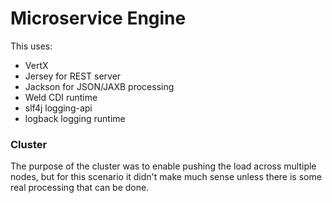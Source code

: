 Microservice Engine
===================

This uses:
* VertX
* Jersey for REST server
* Jackson for JSON/JAXB processing
* Weld CDI runtime
* slf4j logging-api
* logback logging runtime


### Cluster
The purpose of the cluster was to enable pushing the load across multiple nodes, but for this scenario it didn't make much sense unless there is some real processing that can be done.